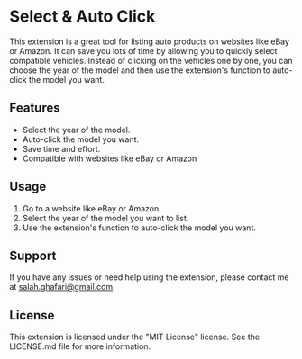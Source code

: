 # Select & Auto Click

This extension is a great tool for listing auto products on websites like eBay or Amazon. It can save you lots of time by allowing you to quickly select compatible vehicles. Instead of clicking on the vehicles one by one, you can choose the year of the model and then use the extension's function to auto-click the model you want.

## Features
- Select the year of the model.
- Auto-click the model you want.
- Save time and effort.
- Compatible with websites like eBay or Amazon

## Usage
1. Go to a website like eBay or Amazon.
2. Select the year of the model you want to list.
3. Use the extension's function to auto-click the model you want.

## Support
If you have any issues or need help using the extension, please contact me at salah.ghafari@gmail.com.

## License
This extension is licensed under the "MIT License" license. See the LICENSE.md file for more information.

